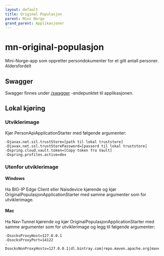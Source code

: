 ```yaml
---
layout: default
title: Original Populasjon
parent: Mini Norge
grand_parent: Applikasjoner
---
```



# mn-original-populasjon
Mini-Norge-app som oppretter persondokumenter for et gitt antall personer. Aldersfordelt

## Swagger
Swagger finnes under [/swagger](https://mn-original-populasjon.dev.adeo.no/swagger) -endepunktet til applikasjonen.
 
## Lokal kjøring
  
### Utviklerimage
Kjør PersonApiApplicationStarter med følgende argumenter:
```
-Djavax.net.ssl.trustStore=[path til lokal truststore]
-Djavax.net.ssl.trustStorePassword=[passord til lokal truststore]
-Dspring.cloud.vault.token=[Copy token fra Vault]
-Dspring.profiles.active=dev
```

### Utenfor utviklerimage
   
#### Windows
Ha BIG-IP Edge Client eller Naisdevice kjørende og kjør OriginalPopulasjonApplicationStarter med samme argumenter som for utviklerimage.
   
#### Mac
Ha Nav-Tunnel kjørende og kjør OriginalPopulasjonApplicationStarter med samme argumenter som for utviklerimage og legg til følgende argumenter:
```
-DsocksProxyHost=127.0.0.1
-DsocksProxyPort=14122
-DsocksNonProxyHosts=127.0.0.1|dl.bintray.com|repo.maven.apache.org|maven.adeo.no|packages.confluent.io|confluent.io|maven.xwiki.org|maven.repository.redhat.com
```   
